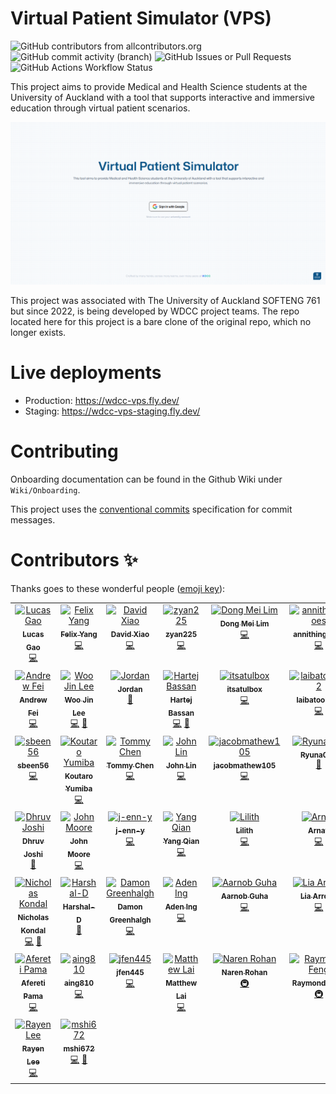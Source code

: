 # Virtual Patient Simulator (VPS)
![GitHub contributors from allcontributors.org](https://img.shields.io/github/all-contributors/UoaWDCC/VPS?style=for-the-badge&color=orange)
![GitHub commit activity (branch)](https://img.shields.io/github/commit-activity/t/UoaWDCC/VPS/master?style=for-the-badge)
![GitHub Issues or Pull Requests](https://img.shields.io/github/issues-pr-closed-raw/UoaWDCC/VPS?style=for-the-badge)
![GitHub Actions Workflow Status](https://img.shields.io/github/actions/workflow/status/UoaWDCC/VPS/deploy.staging.yml?style=for-the-badge)


This project aims to provide Medical and Health Science students at the University of Auckland with a tool that supports interactive and immersive education through virtual patient scenarios.

![VPS home page](/images/vps-hero.png)

This project was associated with The University of Auckland SOFTENG 761 but since 2022, is being developed by WDCC project teams. The repo located here for this project is a bare clone of the original repo, which no longer exists.

# Live deployments

- Production: https://wdcc-vps.fly.dev/
- Staging: https://wdcc-vps-staging.fly.dev/

# Contributing

Onboarding documentation can be found in the Github Wiki under `Wiki/Onboarding`.

This project uses the [conventional commits](https://www.conventionalcommits.org) specification for commit messages.

# Contributors ✨

Thanks goes to these wonderful people ([emoji key](https://allcontributors.org/docs/en/emoji-key)):

<!-- ALL-CONTRIBUTORS-LIST:START - Do not remove or modify this section -->
<!-- prettier-ignore-start -->
<!-- markdownlint-disable -->
<table>
  <tbody>
    <tr>
      <td align="center" valign="top" width="16.66%"><a href="https://github.com/lucas2005gao"><img src="https://avatars.githubusercontent.com/u/48196609?v=4?s=100" width="100px;" alt="Lucas Gao"/><br /><sub><b>Lucas Gao</b></sub></a><br /><a href="https://github.com/UoaWDCC/VPS/commits?author=lucas2005gao" title="Code">💻</a></td>
      <td align="center" valign="top" width="16.66%"><a href="https://github.com/flexzy"><img src="https://avatars.githubusercontent.com/u/49087744?v=4?s=100" width="100px;" alt="Felix Yang"/><br /><sub><b>Felix Yang</b></sub></a><br /><a href="https://github.com/UoaWDCC/VPS/commits?author=flexzy" title="Code">💻</a></td>
      <td align="center" valign="top" width="16.66%"><a href="https://github.com/David-Xia0"><img src="https://avatars.githubusercontent.com/u/50573329?v=4?s=100" width="100px;" alt="David Xiao"/><br /><sub><b>David Xiao</b></sub></a><br /><a href="https://github.com/UoaWDCC/VPS/commits?author=David-Xia0" title="Code">💻</a></td>
      <td align="center" valign="top" width="16.66%"><a href="https://github.com/zyan225"><img src="https://avatars.githubusercontent.com/u/52368549?v=4?s=100" width="100px;" alt="zyan225"/><br /><sub><b>zyan225</b></sub></a><br /><a href="https://github.com/UoaWDCC/VPS/commits?author=zyan225" title="Code">💻</a></td>
      <td align="center" valign="top" width="16.66%"><a href="https://github.com/dongmeilim"><img src="https://avatars.githubusercontent.com/u/52555301?v=4?s=100" width="100px;" alt="Dong Mei Lim"/><br /><sub><b>Dong Mei Lim</b></sub></a><br /><a href="https://github.com/UoaWDCC/VPS/commits?author=dongmeilim" title="Code">💻</a></td>
      <td align="center" valign="top" width="16.66%"><a href="https://github.com/annithinggoes"><img src="https://avatars.githubusercontent.com/u/52563454?v=4?s=100" width="100px;" alt="annithinggoes"/><br /><sub><b>annithinggoes</b></sub></a><br /><a href="https://github.com/UoaWDCC/VPS/commits?author=annithinggoes" title="Code">💻</a></td>
    </tr>
    <tr>
      <td align="center" valign="top" width="16.66%"><a href="https://github.com/afei088"><img src="https://avatars.githubusercontent.com/u/60560589?v=4?s=100" width="100px;" alt="Andrew Fei"/><br /><sub><b>Andrew Fei</b></sub></a><br /><a href="https://github.com/UoaWDCC/VPS/commits?author=afei088" title="Code">💻</a></td>
      <td align="center" valign="top" width="16.66%"><a href="https://github.com/wjin-lee"><img src="https://avatars.githubusercontent.com/u/100455176?v=4?s=100" width="100px;" alt="Woo Jin Lee"/><br /><sub><b>Woo Jin Lee</b></sub></a><br /><a href="https://github.com/UoaWDCC/VPS/commits?author=wjin-lee" title="Code">💻</a> <a href="#projectManagement-wjin-lee" title="Project Management">📆</a></td>
      <td align="center" valign="top" width="16.66%"><a href="https://github.com/JordanBlenn"><img src="https://avatars.githubusercontent.com/u/127293604?v=4?s=100" width="100px;" alt="Jordan"/><br /><sub><b>Jordan</b></sub></a><br /><a href="#projectManagement-JordanBlenn" title="Project Management">📆</a></td>
      <td align="center" valign="top" width="16.66%"><a href="https://github.com/harbassan"><img src="https://avatars.githubusercontent.com/u/84175605?v=4?s=100" width="100px;" alt="Hartej Bassan"/><br /><sub><b>Hartej Bassan</b></sub></a><br /><a href="https://github.com/UoaWDCC/VPS/commits?author=harbassan" title="Code">💻</a> <a href="#projectManagement-harbassan" title="Project Management">📆</a></td>
      <td align="center" valign="top" width="16.66%"><a href="https://github.com/itsatulbox"><img src="https://avatars.githubusercontent.com/u/161205868?v=4?s=100" width="100px;" alt="itsatulbox"/><br /><sub><b>itsatulbox</b></sub></a><br /><a href="https://github.com/UoaWDCC/VPS/commits?author=itsatulbox" title="Code">💻</a></td>
      <td align="center" valign="top" width="16.66%"><a href="https://github.com/laibatool792"><img src="https://avatars.githubusercontent.com/u/133545972?v=4?s=100" width="100px;" alt="laibatool792"/><br /><sub><b>laibatool792</b></sub></a><br /><a href="https://github.com/UoaWDCC/VPS/commits?author=laibatool792" title="Code">💻</a></td>
    </tr>
    <tr>
      <td align="center" valign="top" width="16.66%"><a href="https://github.com/sbeen56"><img src="https://avatars.githubusercontent.com/u/161543207?v=4?s=100" width="100px;" alt="sbeen56"/><br /><sub><b>sbeen56</b></sub></a><br /><a href="https://github.com/UoaWDCC/VPS/commits?author=sbeen56" title="Code">💻</a></td>
      <td align="center" valign="top" width="16.66%"><a href="https://github.com/Kot6603"><img src="https://avatars.githubusercontent.com/u/89110272?v=4?s=100" width="100px;" alt="Koutaro Yumiba"/><br /><sub><b>Koutaro Yumiba</b></sub></a><br /><a href="https://github.com/UoaWDCC/VPS/commits?author=Kot6603" title="Code">💻</a></td>
      <td align="center" valign="top" width="16.66%"><a href="https://github.com/xche529"><img src="https://avatars.githubusercontent.com/u/126313171?v=4?s=100" width="100px;" alt="Tommy Chen"/><br /><sub><b>Tommy Chen</b></sub></a><br /><a href="https://github.com/UoaWDCC/VPS/commits?author=xche529" title="Code">💻</a></td>
      <td align="center" valign="top" width="16.66%"><a href="https://github.com/codecreator127"><img src="https://avatars.githubusercontent.com/u/120153300?v=4?s=100" width="100px;" alt="John Lin"/><br /><sub><b>John Lin</b></sub></a><br /><a href="https://github.com/UoaWDCC/VPS/commits?author=codecreator127" title="Code">💻</a></td>
      <td align="center" valign="top" width="16.66%"><a href="https://github.com/jacobmathew105"><img src="https://avatars.githubusercontent.com/u/136278107?v=4?s=100" width="100px;" alt="jacobmathew105"/><br /><sub><b>jacobmathew105</b></sub></a><br /><a href="https://github.com/UoaWDCC/VPS/commits?author=jacobmathew105" title="Code">💻</a></td>
      <td align="center" valign="top" width="16.66%"><a href="https://github.com/Ryuna001"><img src="https://avatars.githubusercontent.com/u/127585171?v=4?s=100" width="100px;" alt="Ryuna001"/><br /><sub><b>Ryuna001</b></sub></a><br /><a href="#projectManagement-Ryuna001" title="Project Management">📆</a></td>
    </tr>
    <tr>
      <td align="center" valign="top" width="16.66%"><a href="https://github.com/djos192"><img src="https://avatars.githubusercontent.com/u/100509811?v=4?s=100" width="100px;" alt="Dhruv Joshi"/><br /><sub><b>Dhruv Joshi</b></sub></a><br /><a href="#projectManagement-djos192" title="Project Management">📆</a></td>
      <td align="center" valign="top" width="16.66%"><a href="https://john-moore-uoa.github.io/Profile-Website/"><img src="https://avatars.githubusercontent.com/u/126381092?v=4?s=100" width="100px;" alt="John Moore"/><br /><sub><b>John Moore</b></sub></a><br /><a href="https://github.com/UoaWDCC/VPS/commits?author=John-Moore-UOA" title="Code">💻</a></td>
      <td align="center" valign="top" width="16.66%"><a href="https://github.com/j-enn-y"><img src="https://avatars.githubusercontent.com/u/127184310?v=4?s=100" width="100px;" alt="j-enn-y"/><br /><sub><b>j-enn-y</b></sub></a><br /><a href="https://github.com/UoaWDCC/VPS/commits?author=j-enn-y" title="Code">💻</a></td>
      <td align="center" valign="top" width="16.66%"><a href="https://github.com/GodYazza"><img src="https://avatars.githubusercontent.com/u/30404287?v=4?s=100" width="100px;" alt="Yang Qian"/><br /><sub><b>Yang Qian</b></sub></a><br /><a href="https://github.com/UoaWDCC/VPS/commits?author=GodYazza" title="Code">💻</a></td>
      <td align="center" valign="top" width="16.66%"><a href="https://github.com/quirked-up"><img src="https://avatars.githubusercontent.com/u/115190871?v=4?s=100" width="100px;" alt="Lilith"/><br /><sub><b>Lilith</b></sub></a><br /><a href="https://github.com/UoaWDCC/VPS/commits?author=quirked-up" title="Code">💻</a></td>
      <td align="center" valign="top" width="16.66%"><a href="https://grow-run-archive.vercel.app/welcome"><img src="https://avatars.githubusercontent.com/u/78939786?v=4?s=100" width="100px;" alt="Arnav"/><br /><sub><b>Arnav</b></sub></a><br /><a href="https://github.com/UoaWDCC/VPS/commits?author=arnard76" title="Code">💻</a></td>
    </tr>
    <tr>
      <td align="center" valign="top" width="16.66%"><a href="https://www.nicholaskondal.com/"><img src="https://avatars.githubusercontent.com/u/49134354?v=4?s=100" width="100px;" alt="Nicholas Kondal"/><br /><sub><b>Nicholas Kondal</b></sub></a><br /><a href="https://github.com/UoaWDCC/VPS/commits?author=nicholas-kondal" title="Code">💻</a> <a href="#projectManagement-nicholas-kondal" title="Project Management">📆</a></td>
      <td align="center" valign="top" width="16.66%"><a href="https://github.com/Harshal-D"><img src="https://avatars.githubusercontent.com/u/41532279?v=4?s=100" width="100px;" alt="Harshal-D"/><br /><sub><b>Harshal-D</b></sub></a><br /><a href="#projectManagement-Harshal-D" title="Project Management">📆</a></td>
      <td align="center" valign="top" width="16.66%"><a href="https://www.damongreenhalgh.com/"><img src="https://avatars.githubusercontent.com/u/59471444?v=4?s=100" width="100px;" alt="Damon Greenhalgh"/><br /><sub><b>Damon Greenhalgh</b></sub></a><br /><a href="https://github.com/UoaWDCC/VPS/commits?author=DamonGreenhalgh" title="Code">💻</a></td>
      <td align="center" valign="top" width="16.66%"><a href="https://github.com/aadenmann"><img src="https://avatars.githubusercontent.com/u/101456326?v=4?s=100" width="100px;" alt="Aden Ing"/><br /><sub><b>Aden Ing</b></sub></a><br /><a href="https://github.com/UoaWDCC/VPS/commits?author=aadenmann" title="Code">💻</a></td>
      <td align="center" valign="top" width="16.66%"><a href="https://github.com/KW781"><img src="https://avatars.githubusercontent.com/u/59013794?v=4?s=100" width="100px;" alt="Aarnob Guha"/><br /><sub><b>Aarnob Guha</b></sub></a><br /><a href="https://github.com/UoaWDCC/VPS/commits?author=KW781" title="Code">💻</a></td>
      <td align="center" valign="top" width="16.66%"><a href="https://github.com/lia-arroyo"><img src="https://avatars.githubusercontent.com/u/94775011?v=4?s=100" width="100px;" alt="Lia Arroyo"/><br /><sub><b>Lia Arroyo</b></sub></a><br /><a href="https://github.com/UoaWDCC/VPS/commits?author=lia-arroyo" title="Code">💻</a></td>
    </tr>
    <tr>
      <td align="center" valign="top" width="16.66%"><a href="https://github.com/retinfai"><img src="https://avatars.githubusercontent.com/u/79831813?v=4?s=100" width="100px;" alt="Afereti Pama"/><br /><sub><b>Afereti Pama</b></sub></a><br /><a href="https://github.com/UoaWDCC/VPS/commits?author=retinfai" title="Code">💻</a></td>
      <td align="center" valign="top" width="16.66%"><a href="https://github.com/aing810"><img src="https://avatars.githubusercontent.com/u/79810932?v=4?s=100" width="100px;" alt="aing810"/><br /><sub><b>aing810</b></sub></a><br /><a href="https://github.com/UoaWDCC/VPS/commits?author=aing810" title="Code">💻</a></td>
      <td align="center" valign="top" width="16.66%"><a href="https://github.com/jfen445"><img src="https://avatars.githubusercontent.com/u/79815130?v=4?s=100" width="100px;" alt="jfen445"/><br /><sub><b>jfen445</b></sub></a><br /><a href="https://github.com/UoaWDCC/VPS/commits?author=jfen445" title="Code">💻</a></td>
      <td align="center" valign="top" width="16.66%"><a href="https://github.com/mlai962"><img src="https://avatars.githubusercontent.com/u/79812370?v=4?s=100" width="100px;" alt="Matthew Lai"/><br /><sub><b>Matthew Lai</b></sub></a><br /><a href="https://github.com/UoaWDCC/VPS/commits?author=mlai962" title="Code">💻</a></td>
      <td align="center" valign="top" width="16.66%"><a href="https://github.com/nroh555"><img src="https://avatars.githubusercontent.com/u/100507962?v=4?s=100" width="100px;" alt="Naren Rohan"/><br /><sub><b>Naren Rohan</b></sub></a><br /><a href="#infra-nroh555" title="Infrastructure (Hosting, Build-Tools, etc)">🚇</a></td>
      <td align="center" valign="top" width="16.66%"><a href="https://github.com/Ray-F"><img src="https://avatars.githubusercontent.com/u/19633284?v=4?s=100" width="100px;" alt="Raymond Feng"/><br /><sub><b>Raymond Feng</b></sub></a><br /><a href="#infra-Ray-F" title="Infrastructure (Hosting, Build-Tools, etc)">🚇</a></td>
    </tr>
    <tr>
      <td align="center" valign="top" width="16.66%"><a href="https://github.com/RLee64"><img src="https://avatars.githubusercontent.com/u/159082701?v=4?s=100" width="100px;" alt="Rayen Lee"/><br /><sub><b>Rayen Lee</b></sub></a><br /><a href="https://github.com/UoaWDCC/VPS/commits?author=RLee64" title="Code">💻</a></td>
      <td align="center" valign="top" width="16.66%"><a href="https://github.com/mshi672"><img src="https://avatars.githubusercontent.com/u/162376891?v=4?s=100" width="100px;" alt="mshi672"/><br /><sub><b>mshi672</b></sub></a><br /><a href="https://github.com/UoaWDCC/VPS/commits?author=mshi672" title="Code">💻</a> <a href="#design-mshi672" title="Design">🎨</a></td>
    </tr>
  </tbody>
</table>

<!-- markdownlint-restore -->
<!-- prettier-ignore-end -->

<!-- ALL-CONTRIBUTORS-LIST:END -->